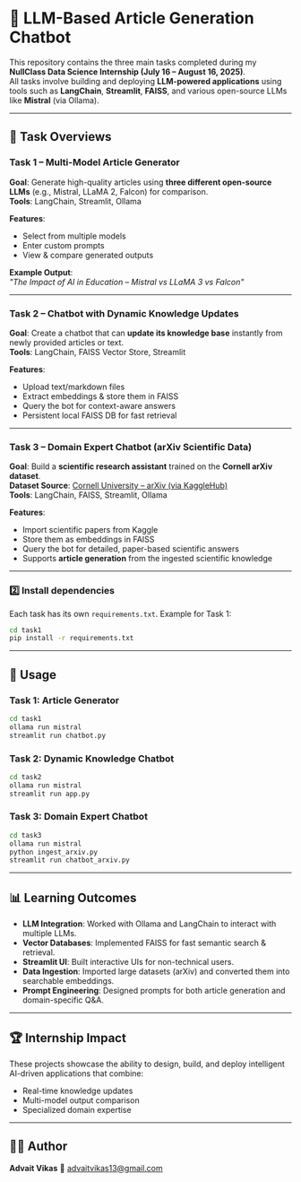 
# 🚀 LLM-Based Article Generation Chatbot

This repository contains the three main tasks completed during my **NullClass Data Science Internship (July 16 – August 16, 2025)**.  
All tasks involve building and deploying **LLM-powered applications** using tools such as **LangChain**, **Streamlit**, **FAISS**, and various open-source LLMs like **Mistral** (via Ollama).

---

## 📝 Task Overviews

### **Task 1 – Multi-Model Article Generator**
**Goal**: Generate high-quality articles using **three different open-source LLMs** (e.g., Mistral, LLaMA 2, Falcon) for comparison.  
**Tools**: LangChain, Streamlit, Ollama  

**Features**:
- Select from multiple models
- Enter custom prompts
- View & compare generated outputs  

**Example Output**:  
*"The Impact of AI in Education – Mistral vs LLaMA 3 vs Falcon"*

---

### **Task 2 – Chatbot with Dynamic Knowledge Updates**
**Goal**: Create a chatbot that can **update its knowledge base** instantly from newly provided articles or text.  
**Tools**: LangChain, FAISS Vector Store, Streamlit  

**Features**:
- Upload text/markdown files
- Extract embeddings & store them in FAISS
- Query the bot for context-aware answers
- Persistent local FAISS DB for fast retrieval

---

### **Task 3 – Domain Expert Chatbot (arXiv Scientific Data)**
**Goal**: Build a **scientific research assistant** trained on the **Cornell arXiv dataset**.  
**Dataset Source**: [Cornell University – arXiv (via KaggleHub)](https://www.kaggle.com/datasets/Cornell-University/arxiv)  
**Tools**: LangChain, FAISS, Streamlit, Ollama  

**Features**:
- Import scientific papers from Kaggle
- Store them as embeddings in FAISS
- Query the bot for detailed, paper-based scientific answers
- Supports **article generation** from the ingested scientific knowledge

---

### 2️⃣ Install dependencies

Each task has its own `requirements.txt`. Example for Task 1:

```bash
cd task1
pip install -r requirements.txt
```

---

## 🚀 Usage

### Task 1: Article Generator

```bash
cd task1
ollama run mistral 
streamlit run chatbot.py
```

### Task 2: Dynamic Knowledge Chatbot

```bash
cd task2
ollama run mistral  
streamlit run app.py
```

### Task 3: Domain Expert Chatbot

```bash
cd task3
ollama run mistral 
python ingest_arxiv.py 
streamlit run chatbot_arxiv.py
```

---

## 📊 Learning Outcomes

* **LLM Integration**: Worked with Ollama and LangChain to interact with multiple LLMs.
* **Vector Databases**: Implemented FAISS for fast semantic search & retrieval.
* **Streamlit UI**: Built interactive UIs for non-technical users.
* **Data Ingestion**: Imported large datasets (arXiv) and converted them into searchable embeddings.
* **Prompt Engineering**: Designed prompts for both article generation and domain-specific Q\&A.

---

## 🏆 Internship Impact

These projects showcase the ability to design, build, and deploy intelligent AI-driven applications that combine:

* Real-time knowledge updates
* Multi-model output comparison
* Specialized domain expertise

---

## 👨‍💻 Author

**Advait Vikas**
📧 [advaitvikas13@gmail.com](mailto:advaitvikas13@gmail.com)

